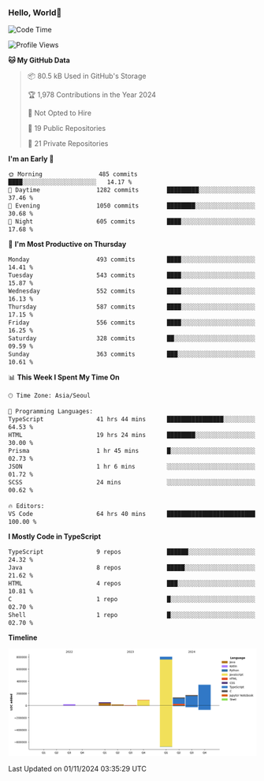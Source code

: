 
### Hello, World🐤

<!--START_SECTION:waka-->
![Code Time](http://img.shields.io/badge/Code%20Time-971%20hrs%2032%20mins-blue)

![Profile Views](http://img.shields.io/badge/Profile%20Views-0-blue)

**🐱 My GitHub Data** 

> 📦 80.5 kB Used in GitHub's Storage 
 > 
> 🏆 1,978 Contributions in the Year 2024
 > 
> 🚫 Not Opted to Hire
 > 
> 📜 19 Public Repositories 
 > 
> 🔑 21 Private Repositories 
 > 
**I'm an Early 🐤** 

```text
🌞 Morning                485 commits         ████░░░░░░░░░░░░░░░░░░░░░   14.17 % 
🌆 Daytime                1282 commits        █████████░░░░░░░░░░░░░░░░   37.46 % 
🌃 Evening                1050 commits        ████████░░░░░░░░░░░░░░░░░   30.68 % 
🌙 Night                  605 commits         ████░░░░░░░░░░░░░░░░░░░░░   17.68 % 
```
📅 **I'm Most Productive on Thursday** 

```text
Monday                   493 commits         ████░░░░░░░░░░░░░░░░░░░░░   14.41 % 
Tuesday                  543 commits         ████░░░░░░░░░░░░░░░░░░░░░   15.87 % 
Wednesday                552 commits         ████░░░░░░░░░░░░░░░░░░░░░   16.13 % 
Thursday                 587 commits         ████░░░░░░░░░░░░░░░░░░░░░   17.15 % 
Friday                   556 commits         ████░░░░░░░░░░░░░░░░░░░░░   16.25 % 
Saturday                 328 commits         ██░░░░░░░░░░░░░░░░░░░░░░░   09.59 % 
Sunday                   363 commits         ███░░░░░░░░░░░░░░░░░░░░░░   10.61 % 
```


📊 **This Week I Spent My Time On** 

```text
🕑︎ Time Zone: Asia/Seoul

💬 Programming Languages: 
TypeScript               41 hrs 44 mins      ████████████████░░░░░░░░░   64.53 % 
HTML                     19 hrs 24 mins      ████████░░░░░░░░░░░░░░░░░   30.00 % 
Prisma                   1 hr 45 mins        █░░░░░░░░░░░░░░░░░░░░░░░░   02.73 % 
JSON                     1 hr 6 mins         ░░░░░░░░░░░░░░░░░░░░░░░░░   01.72 % 
SCSS                     24 mins             ░░░░░░░░░░░░░░░░░░░░░░░░░   00.62 % 

🔥 Editors: 
VS Code                  64 hrs 40 mins      █████████████████████████   100.00 % 
```

**I Mostly Code in TypeScript** 

```text
TypeScript               9 repos             ██████░░░░░░░░░░░░░░░░░░░   24.32 % 
Java                     8 repos             █████░░░░░░░░░░░░░░░░░░░░   21.62 % 
HTML                     4 repos             ███░░░░░░░░░░░░░░░░░░░░░░   10.81 % 
C                        1 repo              █░░░░░░░░░░░░░░░░░░░░░░░░   02.70 % 
Shell                    1 repo              █░░░░░░░░░░░░░░░░░░░░░░░░   02.70 % 
```



**Timeline**

![Lines of Code chart](https://raw.githubusercontent.com/jilpoom/jilpoom/main/assets/bar_graph.png)


 Last Updated on 01/11/2024 03:35:29 UTC
<!--END_SECTION:waka-->
